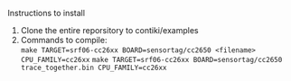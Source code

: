 Instructions to install

1. Clone the entire reporsitory to contiki/examples
2. Commands to compile: <br/>
`make TARGET=srf06-cc26xx BOARD=sensortag/cc2650 <filename> CPU_FAMILY=cc26xx`
`make TARGET=srf06-cc26xx BOARD=sensortag/cc2650 trace_together.bin CPU_FAMILY=cc26xx`
 